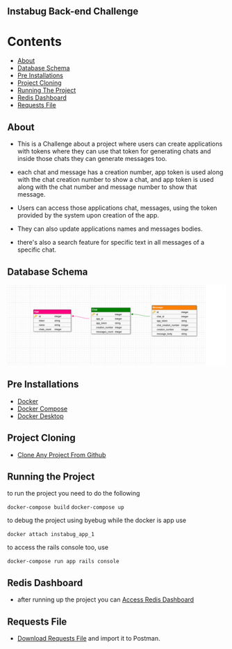 <h2> Instabug Back-end Challenge </h2>

# Contents
 - [About](#about) 
 - [Database Schema](#database-schema) 
 - [Pre Installations](#pre-installations)
 - [Project Cloning](#project-cloning)
 - [Running The Project](#running-the-project)
 - [Redis Dashboard](#redis-dashboard)
 - [Requests File](#requests-file)

## About

- This is a Challenge about a project where users can create applications with tokens where they can use that token for generating chats and inside those chats they can generate messages too.

- each chat and message has a creation number, app token is used along with the chat creation number to show a chat, and app token is used along with the chat number and message number to show that message.

- Users can access those applications chat, messages, using the token provided by the system upon creation of the app.

- They can also update applications names and messages bodies.

- there's also a search feature for specific text in all messages of a specific chat. 

## Database Schema

![schema](instabug_final_schema.png)

## Pre Installations

- [Docker](https://www.digitalocean.com/community/tutorials/how-to-install-and-use-docker-on-ubuntu-20-04)
- [Docker Compose](https://linuxhostsupport.com/blog/how-to-install-and-configure-docker-compose-on-ubuntu-20-04/)
- [Docker Desktop](https://docs.docker.com/desktop/install/ubuntu/)

## Project Cloning

- [Clone Any Project From Github](https://www.theserverside.com/blog/Coffee-Talk-Java-News-Stories-and-Opinions/How-to-git-clone-on-Ubuntu-with-GitLab-and-GitHub)

## Running the Project

to run the project you need to do the following 

`docker-compose build`
`docker-compose up`

to debug the project using byebug while the docker is app use

`docker attach instabug_app_1`

to access the rails console too, use 

`docker-compose run app rails console`

## Redis Dashboard

- after running up the project you can [Access Redis Dashboard](http://localhost:3001/sidekiq/)

## Requests File

- [Download Requests File](https://drive.google.com/file/d/1ztoXd8bNxIZEt2Sg299VsjgiaPE2FMio/view?usp=sharing) and import it to Postman.